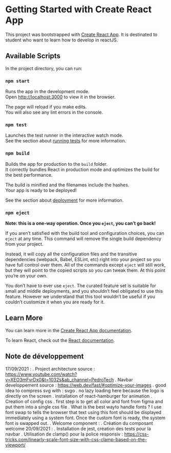 # Getting Started with Create React App

This project was bootstrapped with [Create React App](https://github.com/facebook/create-react-app). It is destinated to student who want to learn how to develop in reactJS.

## Available Scripts

In the project directory, you can run:

### `npm start`

Runs the app in the development mode.\
Open [http://localhost:3000](http://localhost:3000) to view it in the browser.

The page will reload if you make edits.\
You will also see any lint errors in the console.

### `npm test`

Launches the test runner in the interactive watch mode.\
See the section about [running tests](https://facebook.github.io/create-react-app/docs/running-tests) for more information.

### `npm build`

Builds the app for production to the `build` folder.\
It correctly bundles React in production mode and optimizes the build for the best performance.

The build is minified and the filenames include the hashes.\
Your app is ready to be deployed!

See the section about [deployment](https://facebook.github.io/create-react-app/docs/deployment) for more information.

### `npm eject`

**Note: this is a one-way operation. Once you `eject`, you can’t go back!**

If you aren’t satisfied with the build tool and configuration choices, you can `eject` at any time. This command will remove the single build dependency from your project.

Instead, it will copy all the configuration files and the transitive dependencies (webpack, Babel, ESLint, etc) right into your project so you have full control over them. All of the commands except `eject` will still work, but they will point to the copied scripts so you can tweak them. At this point you’re on your own.

You don’t have to ever use `eject`. The curated feature set is suitable for small and middle deployments, and you shouldn’t feel obligated to use this feature. However we understand that this tool wouldn’t be useful if you couldn’t customize it when you are ready for it.

## Learn More

You can learn more in the [Create React App documentation](https://facebook.github.io/create-react-app/docs/getting-started).

To learn React, check out the [React documentation](https://reactjs.org/).

## Note de développement

17/09/2021 : 
    .   Project architecture 
            source : https://www.youtube.com/watch?v=XEO3mFvrDx0&t=1032s&ab_channel=PedroTech
    .   Navbar developpement
            source : https://web.dev/fast/#optimize-your-images 
            .   good idea to compress svg with : svgo
            .   no lazy loading here because the logo is directly on the screen
            . installation of react-hamburger for animation
    .   Creation of config css
            .   first step is to get all color and font from figma and put them into a single css file
            .   What is the best wayto handle fonts ? I use font swap to tells the browser that text using this font should be displayed immediately using a system font. Once the custom font is ready, the system font is swapped out.
    .   Welcome component :
        . Création du composant welcome
20/09/2021 : 
        .       Installation de jest, création des tests pour la navbar
        .       Utilisation de clamp() pour la police responsiv : https://css-tricks.com/linearly-scale-font-size-with-css-clamp-based-on-the-viewport/
